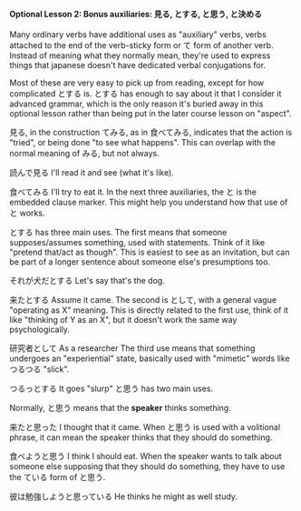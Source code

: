 
#### Optional Lesson 2: Bonus auxiliaries: 見る, とする, と思う, と決める


Many ordinary verbs have additional uses as "auxiliary" verbs, verbs attached to the end of the verb-sticky form or て form of another verb. Instead of meaning what they normally mean, they're used to express things that japanese doesn't have dedicated verbal conjugations for.


Most of these are very easy to pick up from reading, except for how complicated とする is. とする has enough to say about it that I consider it advanced grammar, which is the only reason it's buried away in this optional lesson rather than being put in the later course lesson on "aspect".


見る, in the construction てみる, as in 食べてみる, indicates that the action is "tried", or being done "to see what happens". This can overlap with the normal meaning of みる, but not always.


読んで見る I'll read it and see (what it's like).  

食べてみる I'll try to eat it.
In the next three auxiliaries, the と is the embedded clause marker. This might help you understand how that use of と works.


とする has three main uses. The first means that someone supposes/assumes something, used with statements. Think of it like "pretend that/act as though". This is easiest to see as an invitation, but can be part of a longer sentence about someone else's presumptions too.


それが犬だとする Let's say that's the dog.  

来たとする Assume it came.
The second is として, with a general vague "operating as X" meaning. This is directly related to the first use, think of it like "thinking of Y as an X", but it doesn't work the same way psychologically.


研究者として As a researcher
The third use means that something undergoes an "experiential" state, basically used with "mimetic" words like つるつる "slick".


つるっとする It goes "slurp"
と思う has two main uses.


Normally, と思う means that the **speaker** thinks something.


来たと思った I thought that it came.
When と思う is used with a volitional phrase, it can mean the speaker thinks that they should do something.


食べようと思う I think I should eat.
When the speaker wants to talk about someone else supposing that they should do something, they have to use the ている form of と思う.


彼は勉強しようと思っている He thinks he might as well study.
